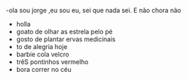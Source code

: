 -ola sou jorge ,eu sou eu, sei que nada sei. E não chora não
- holla
- goato de olhar as estrela pelo pé
- gosto de plantar ervas medicinais
- to de alegria hoje
- barbie cola velcro
- trêS pontinhos vermelho
- bora correr no céu
